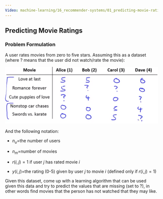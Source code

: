 ```yaml
---
Video: machine-learning/16_recommender-systems/01_predicting-movie-ratings/01_problem-formulation.mp4
---
```


## Predicting Movie Ratings

### Problem Formulation

A user rates movies from zero to five stars.  Assuming this as a dataset (where $?$ means that the user did not watch/rate the movie):

<img src="01-problem-formulation.assets/image-20210608053657177.png" alt="image-20210608053657177" style="zoom:50%;" />

And the following notation:

* $n_u$=the number of users

* $n_m$=number of movies

* $r(i,j)=1$ if user $j$ has rated movie $i$

* $y(i,j)$=the rating (0-5) given by user $j$ to movie $i$ (defined only if $r(i,j)=1$)

Given this dataset, come up with a learning algorithm that can be used given this data and try to predict the values that are missing (set to $?$), in other words find movies that the person has not watched that they may like.
